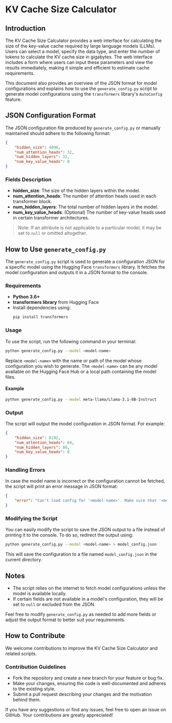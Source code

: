 # KV Cache Size Calculator

## Introduction

The KV Cache Size Calculator provides a web interface for calculating the size of the key-value cache required by large language models (LLMs). Users can select a model, specify the data type, and enter the number of tokens to calculate the KV cache size in gigabytes. The web interface includes a form where users can input these parameters and view the results immediately, making it simple and efficient to estimate cache requirements.

This document also provides an overview of the JSON format for model configurations and explains how to use the `generate_config.py` script to generate model configurations using the `transformers` library's `AutoConfig` feature.

## JSON Configuration Format

The JSON configuration file produced by `generate_config.py` or manually maintained should adhere to the following format:

```json
{
    "hidden_size": 4096,
    "num_attention_heads": 32,
    "num_hidden_layers": 32,
    "num_key_value_heads": 8
}
```

### Fields Description
- **hidden_size**: The size of the hidden layers within the model.
- **num_attention_heads**: The number of attention heads used in each transformer block.
- **num_hidden_layers**: The total number of hidden layers in the model.
- **num_key_value_heads**: (Optional) The number of key-value heads used in certain transformer architectures.

> Note: If an attribute is not applicable to a particular model, it may be set to `null` or omitted altogether.

## How to Use `generate_config.py`

The `generate_config.py` script is used to generate a configuration JSON for a specific model using the Hugging Face `transformers` library. It fetches the model configuration and outputs it in a JSON format to the console.

### Requirements

- **Python 3.6+**
- **transformers library** from Hugging Face
- Install dependencies using:
  ```sh
  pip install transformers
  ```

### Usage

To use the script, run the following command in your terminal:

```sh
python generate_config.py --model <model-name>
```

Replace `<model-name>` with the name or path of the model whose configuration you wish to generate. The `<model-name>` can be any model available on the Hugging Face Hub or a local path containing the model files.

#### Example

```sh
python generate_config.py --model meta-llama/Llama-3.1-8B-Instruct
```

### Output

The script will output the model configuration in JSON format. For example:

```json
{
    "hidden_size": 8192,
    "num_attention_heads": 64,
    "num_hidden_layers": 80,
    "num_key_value_heads": 8
}
```

### Handling Errors

In case the model name is incorrect or the configuration cannot be fetched, the script will print an error message in JSON format:

```json
{
    "error": "Can't load config for '<model-name>'. Make sure that '<model-name>' is the correct path to a directory containing a config.json file"
}
```

### Modifying the Script

You can easily modify the script to save the JSON output to a file instead of printing it to the console. To do so, redirect the output using:

```sh
python generate_config.py --model <model-name> > model_config.json
```

This will save the configuration to a file named `model_config.json` in the current directory.

## Notes
- The script relies on the internet to fetch model configurations unless the model is available locally.
- If certain fields are not available in a model's configuration, they will be set to `null` or excluded from the JSON.

Feel free to modify `generate_config.py` as needed to add more fields or adjust the output format to better suit your requirements.

## How to Contribute

We welcome contributions to improve the KV Cache Size Calculator and related scripts.

### Contribution Guidelines
- Fork the repository and create a new branch for your feature or bug fix.
- Make your changes, ensuring the code is well-documented and adheres to the existing style.
- Submit a pull request describing your changes and the motivation behind them.

If you have any suggestions or find any issues, feel free to open an issue on GitHub. Your contributions are greatly appreciated!


